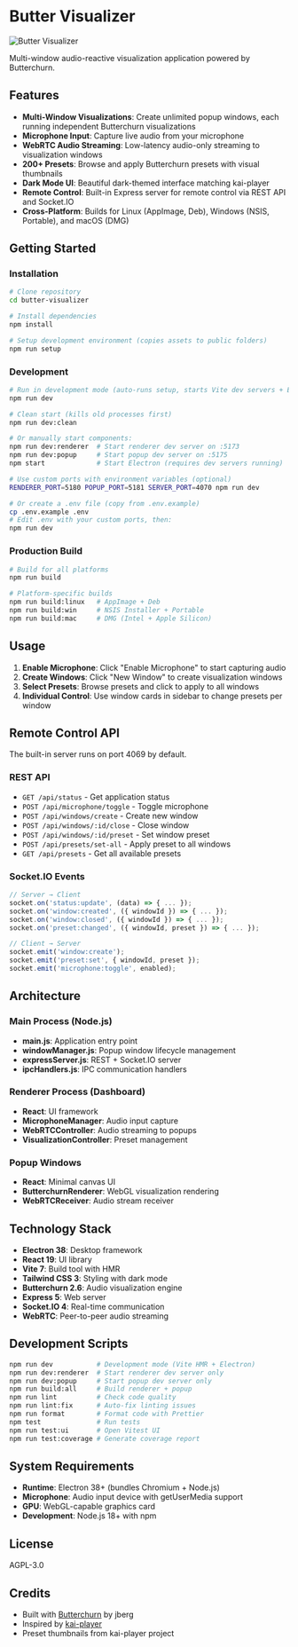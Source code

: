# Butter Visualizer

![Butter Visualizer](butter_visualizer.png)

Multi-window audio-reactive visualization application powered by Butterchurn.

## Features

- **Multi-Window Visualizations**: Create unlimited popup windows, each running independent Butterchurn visualizations
- **Microphone Input**: Capture live audio from your microphone
- **WebRTC Audio Streaming**: Low-latency audio-only streaming to visualization windows
- **200+ Presets**: Browse and apply Butterchurn presets with visual thumbnails
- **Dark Mode UI**: Beautiful dark-themed interface matching kai-player
- **Remote Control**: Built-in Express server for remote control via REST API and Socket.IO
- **Cross-Platform**: Builds for Linux (AppImage, Deb), Windows (NSIS, Portable), and macOS (DMG)

## Getting Started

### Installation

```bash
# Clone repository
cd butter-visualizer

# Install dependencies
npm install

# Setup development environment (copies assets to public folders)
npm run setup
```

### Development

```bash
# Run in development mode (auto-runs setup, starts Vite dev servers + Electron)
npm run dev

# Clean start (kills old processes first)
npm run dev:clean

# Or manually start components:
npm run dev:renderer  # Start renderer dev server on :5173
npm run dev:popup     # Start popup dev server on :5175
npm start             # Start Electron (requires dev servers running)

# Use custom ports with environment variables (optional)
RENDERER_PORT=5180 POPUP_PORT=5181 SERVER_PORT=4070 npm run dev

# Or create a .env file (copy from .env.example)
cp .env.example .env
# Edit .env with your custom ports, then:
npm run dev
```

### Production Build

```bash
# Build for all platforms
npm run build

# Platform-specific builds
npm run build:linux   # AppImage + Deb
npm run build:win     # NSIS Installer + Portable
npm run build:mac     # DMG (Intel + Apple Silicon)
```

## Usage

1. **Enable Microphone**: Click "Enable Microphone" to start capturing audio
2. **Create Windows**: Click "New Window" to create visualization windows
3. **Select Presets**: Browse presets and click to apply to all windows
4. **Individual Control**: Use window cards in sidebar to change presets per window

## Remote Control API

The built-in server runs on port 4069 by default.

### REST API

- `GET /api/status` - Get application status
- `POST /api/microphone/toggle` - Toggle microphone
- `POST /api/windows/create` - Create new window
- `POST /api/windows/:id/close` - Close window
- `POST /api/windows/:id/preset` - Set window preset
- `POST /api/presets/set-all` - Apply preset to all windows
- `GET /api/presets` - Get all available presets

### Socket.IO Events

```javascript
// Server → Client
socket.on('status:update', (data) => { ... });
socket.on('window:created', ({ windowId }) => { ... });
socket.on('window:closed', ({ windowId }) => { ... });
socket.on('preset:changed', ({ windowId, preset }) => { ... });

// Client → Server
socket.emit('window:create');
socket.emit('preset:set', { windowId, preset });
socket.emit('microphone:toggle', enabled);
```

## Architecture

### Main Process (Node.js)
- **main.js**: Application entry point
- **windowManager.js**: Popup window lifecycle management
- **expressServer.js**: REST + Socket.IO server
- **ipcHandlers.js**: IPC communication handlers

### Renderer Process (Dashboard)
- **React**: UI framework
- **MicrophoneManager**: Audio input capture
- **WebRTCController**: Audio streaming to popups
- **VisualizationController**: Preset management

### Popup Windows
- **React**: Minimal canvas UI
- **ButterchurnRenderer**: WebGL visualization rendering
- **WebRTCReceiver**: Audio stream receiver

## Technology Stack

- **Electron 38**: Desktop framework
- **React 19**: UI library
- **Vite 7**: Build tool with HMR
- **Tailwind CSS 3**: Styling with dark mode
- **Butterchurn 2.6**: Audio visualization engine
- **Express 5**: Web server
- **Socket.IO 4**: Real-time communication
- **WebRTC**: Peer-to-peer audio streaming

## Development Scripts

```bash
npm run dev           # Development mode (Vite HMR + Electron)
npm run dev:renderer  # Start renderer dev server only
npm run dev:popup     # Start popup dev server only
npm run build:all     # Build renderer + popup
npm run lint          # Check code quality
npm run lint:fix      # Auto-fix linting issues
npm run format        # Format code with Prettier
npm test              # Run tests
npm run test:ui       # Open Vitest UI
npm run test:coverage # Generate coverage report
```

## System Requirements

- **Runtime**: Electron 38+ (bundles Chromium + Node.js)
- **Microphone**: Audio input device with getUserMedia support
- **GPU**: WebGL-capable graphics card
- **Development**: Node.js 18+ with npm

## License

AGPL-3.0

## Credits

- Built with [Butterchurn](https://github.com/jberg/butterchurn) by jberg
- Inspired by [kai-player](https://github.com/monteslu/kai-player)
- Preset thumbnails from kai-player project
